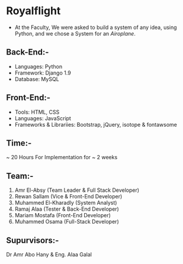 # Royalflight

- At the Faculty, We were asked to build a system of any idea, using Python, and we chose a System for an _Airoplane_.

## Back-End:-
* Languages: Python
* Framework: Django 1.9
* Database: MySQL

## Front-End:-
* Tools: HTML, CSS
* Languages: JavaScript
* Frameworks & Librariies: Bootstrap, jQuery, isotope & fontawsome

## Time:-
~ 20 Hours For Implementation for ~ 2 weeks

## Team:-
1. Amr El-Absy (Team Leader & Full Stack Developer)
2. Rewan Sallam (Vice & Front-End Developer)
3. Muhammed El-Kharadly (System Analyst)
4. Ramaj Alaa (Tester & Back-End Developer)
5. Mariam Mostafa (Front-End Developer)
6. Muhammed Osama (Full-Stack Developer)

## Supurvisors:-
Dr Amr Abo Hany & Eng. Alaa Galal 
